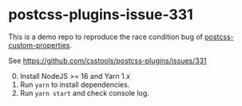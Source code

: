 # postcss-plugins-issue-331

This is a demo repo to reproduce the race condition bug of
[postcss-custom-properties](https://www.npmjs.com/package/postcss-custom-properties).

See https://github.com/csstools/postcss-plugins/issues/331

0. Install NodeJS >= 16 and Yarn 1.x
1. Run `yarn` to install dependencies.
2. Run `yarn start` and check console log.

